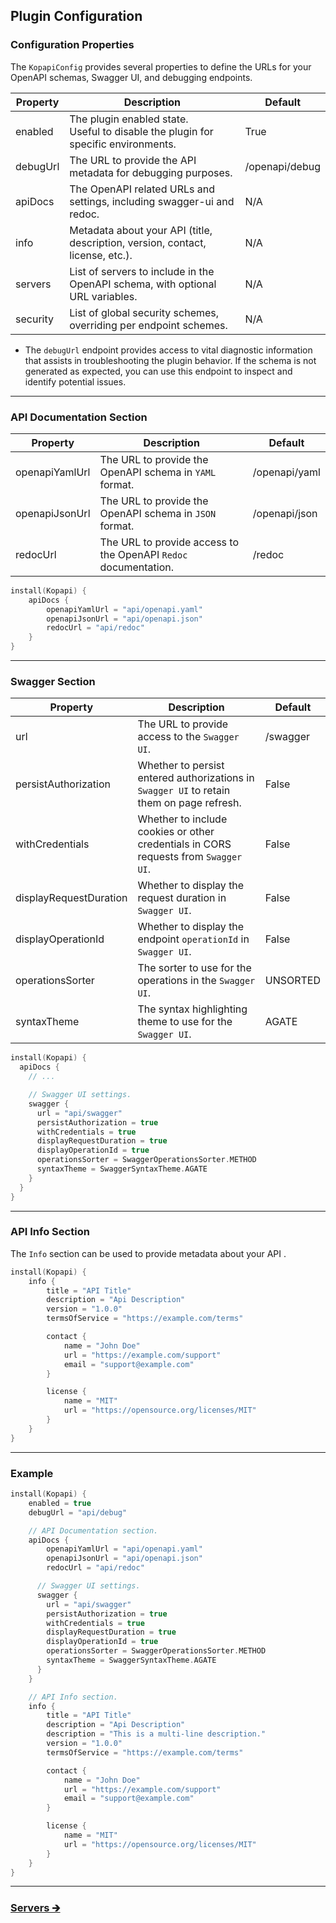 ## Plugin Configuration

### Configuration Properties

The `KopapiConfig` provides several properties to define the URLs for your OpenAPI schemas, Swagger UI, and debugging endpoints.

| Property | Description                                                                           | Default        |
|----------|---------------------------------------------------------------------------------------|----------------|
| enabled  | The plugin enabled state.<br/>Useful to disable the plugin for specific environments. | True           |
| debugUrl | The URL to provide the API metadata for debugging purposes.                           | /openapi/debug |
| apiDocs  | The OpenAPI related URLs and settings, including swagger-ui and redoc.                | N/A            |
| info     | Metadata about your API (title, description, version, contact, license, etc.).        | N/A            |
| servers  | List of servers to include in the OpenAPI schema, with optional URL variables.        | N/A            |
| security | List of global security schemes, overriding per endpoint schemes.                     | N/A            |

- The `debugUrl` endpoint provides access to vital diagnostic information that assists in troubleshooting the plugin behavior.
  If the schema is not generated as expected, you can use this endpoint to inspect and identify potential issues.

---

### API Documentation Section

| Property       | Description                                                     | Default       |
|----------------|-----------------------------------------------------------------|---------------|
| openapiYamlUrl | The URL to provide the OpenAPI schema in `YAML` format.         | /openapi/yaml |
| openapiJsonUrl | The URL to provide the OpenAPI schema in `JSON` format.         | /openapi/json |
| redocUrl       | The URL to provide access to the OpenAPI `Redoc` documentation. | /redoc        |

```kotlin
install(Kopapi) {
    apiDocs {
        openapiYamlUrl = "api/openapi.yaml"
        openapiJsonUrl = "api/openapi.json"
        redocUrl = "api/redoc"
    }
}
```

---

### Swagger Section

| Property               | Description                                                                               | Default  |
|------------------------|-------------------------------------------------------------------------------------------|----------|
| url                    | The URL to provide access to the `Swagger UI`.                                            | /swagger |
| persistAuthorization   | Whether to persist entered authorizations in `Swagger UI` to retain them on page refresh. | False    |
| withCredentials        | Whether to include cookies or other credentials in CORS requests from `Swagger UI`.       | False    |
| displayRequestDuration | Whether to display the request duration in `Swagger UI`.                                  | False    |
| displayOperationId     | Whether to display the endpoint `operationId` in `Swagger UI`.                            | False    |
| operationsSorter       | The sorter to use for the operations in the `Swagger UI`.                                 | UNSORTED |
| syntaxTheme            | The syntax highlighting theme to use for the `Swagger UI`.                                | AGATE    |

```kotlin
install(Kopapi) {
  apiDocs {
    // ...

    // Swagger UI settings.
    swagger {
      url = "api/swagger"
      persistAuthorization = true
      withCredentials = true
      displayRequestDuration = true
      displayOperationId = true
      operationsSorter = SwaggerOperationsSorter.METHOD
      syntaxTheme = SwaggerSyntaxTheme.AGATE
    }
  }
}
```

---

### API Info Section

The `Info` section can be used to provide metadata about your API .

```kotlin
install(Kopapi) {
    info {
        title = "API Title"
        description = "Api Description"
        version = "1.0.0"
        termsOfService = "https://example.com/terms"

        contact {
            name = "John Doe"
            url = "https://example.com/support"
            email = "support@example.com"
        }

        license {
            name = "MIT"
            url = "https://opensource.org/licenses/MIT"
        }
    }
}
```

---

### Example

```kotlin
install(Kopapi) {
    enabled = true
    debugUrl = "api/debug"

    // API Documentation section.
    apiDocs {
        openapiYamlUrl = "api/openapi.yaml"
        openapiJsonUrl = "api/openapi.json"
        redocUrl = "api/redoc"

      // Swagger UI settings.
      swagger {
        url = "api/swagger"
        persistAuthorization = true
        withCredentials = true
        displayRequestDuration = true
        displayOperationId = true
        operationsSorter = SwaggerOperationsSorter.METHOD
        syntaxTheme = SwaggerSyntaxTheme.AGATE
      }
    }

    // API Info section.
    info {
        title = "API Title"
        description = "Api Description"
        description = "This is a multi-line description."
        version = "1.0.0"
        termsOfService = "https://example.com/terms"

        contact {
            name = "John Doe"
            url = "https://example.com/support"
            email = "support@example.com"
        }

        license {
            name = "MIT"
            url = "https://opensource.org/licenses/MIT"
        }
    }
}
```

--- 

### [Servers 🡲](02-servers.md)
